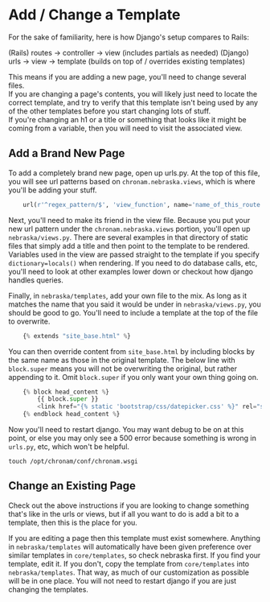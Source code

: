 Add / Change a Template
=================

For the sake of familiarity, here is how Django's setup compares to Rails:

(Rails)  routes -> controller -> view (includes partials as needed)
(Django) urls -> view -> template (builds on top of / overrides existing templates)

This means if you are adding a new page, you'll need to change several files.  
If you are changing a page's contents, you will likely just need to locate the correct template, 
and try to verify that this template isn't being used by any of the other templates before you 
start changing lots of stuff.  
If you're changing an h1 or a title or something that looks like it might be coming from a variable, 
then you will need to visit the associated view.

Add a Brand New Page
----------------

To add a completely brand new page, open up urls.py.  At the top of this file, you will see 
url patterns based on `chronam.nebraska.views`, which is where you'll be adding your stuff.

```python
    url(r'^regex_pattern/$', 'view_function', name='name_of_this_route'),
```

Next, you'll need to make its friend in the view file.  Because you put your new url pattern under 
the `chronam.nebraska.views` portion, you'll open up `nebraska/views.py`.  There are several examples 
in that directory of static files that simply add a title and then point to the template to be rendered. 
Variables used in the view are passed straight to the template if you specify `dictionary=locals()` 
when rendering. 
If you need to do database calls, etc, you'll need to look at other examples lower down or checkout how 
django handles queries.

Finally, in `nebraska/templates`, add your own file to the mix.  As long as it matches the name that you 
said it would be under in `nebraska/views.py`, you should be good to go.  You'll need to include a template 
at the top of the file to overwrite.

```python
    {% extends "site_base.html" %}
```

You can then override content from `site_base.html` by including blocks by the same name as those 
in the original template.  The below line with `block.super` means you will not be overwriting the
 original, but rather appending to it.  Omit `block.super` if you only want your own thing going on.

```python
    {% block head_content %}
        {{ block.super }}
        <link href="{% static 'bootstrap/css/datepicker.css' %}" rel="stylesheet" media="screen">
    {% endblock head_content %}
```

Now you'll need to restart django.  You may want debug to be on at this point, or else you may only see a 
500 error because something is wrong in `urls.py`, etc, which won't be helpful.

    touch /opt/chronam/conf/chronam.wsgi
    
Change an Existing Page
----------------

Check out the above instructions if you are looking to change something that's like in the urls or views, 
but if all you want to do is add a bit to a template, then this is the place for you.

If you are editing a page then this template must exist somewhere.  Anything in `nebraska/templates` will 
automatically have been given preference over similar templates in `core/templates`, so check nebraska 
first.  If you find your template, edit it.  If you don't, copy the template from `core/templates` into 
`nebraska/templates`.  That way, as much of our customization as possible will be in one place.  You will 
not need to restart django if you are just changing the templates.
